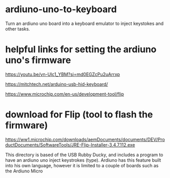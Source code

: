 # ardiuno-uno-to-keyboard
Turn an ardiuno uno board into a keyboard emulator to inject keystokes and other tasks.

# helpful links for setting the ardiuno uno's firmware
https://youtu.be/vn-Ulc1_YBM?si=md0EGZcPu2uArrxp

https://mitchtech.net/arduino-usb-hid-keyboard/

https://www.microchip.com/en-us/development-tool/flip

# download for Flip (tool to flash the firmware)
https://ww1.microchip.com/downloads/aemDocuments/documents/DEV/ProductDocuments/SoftwareTools/JRE-Flip-Installer-3.4.7.112.exe

This directory is based of the USB Rubby Ducky, and includes a program 
to have an ardiuno uno inject keystrokes (type). Ardiuno has this feature 
built into his own language, however it is limited to a couple of boards
such as the Ardiuno Micro
